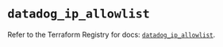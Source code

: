 # `datadog_ip_allowlist`

Refer to the Terraform Registry for docs: [`datadog_ip_allowlist`](https://registry.terraform.io/providers/datadog/datadog/3.34.0/docs/resources/ip_allowlist).
